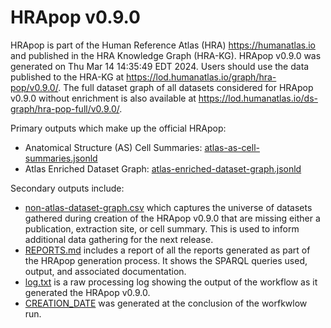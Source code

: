 # HRApop v0.9.0

HRApop is part of the Human Reference Atlas (HRA) <https://humanatlas.io> and published in the HRA Knowledge Graph (HRA-KG). HRApop v0.9.0 was generated on Thu Mar 14 14:35:49 EDT 2024. Users should use the data published to the HRA-KG at <https://lod.humanatlas.io/graph/hra-pop/v0.9.0/>. The full dataset graph of all datasets considered for HRApop v0.9.0 without enrichment is also available at <https://lod.humanatlas.io/ds-graph/hra-pop-full/v0.9.0/>.

Primary outputs which make up the official HRApop:

* Anatomical Structure (AS) Cell Summaries: [atlas-as-cell-summaries.jsonld](atlas-as-cell-summaries.jsonld)
* Atlas Enriched Dataset Graph: [atlas-enriched-dataset-graph.jsonld](atlas-enriched-dataset-graph.jsonld)

Secondary outputs include:

* [non-atlas-dataset-graph.csv](non-atlas-dataset-graph.csv) which captures the universe of datasets gathered during creation of the HRApop v0.9.0 that are missing either a publication, extraction site, or cell summary. This is used to inform additional data gathering for the next release.
* [REPORTS.md](REPORTS.md) includes a report of all the reports generated as part of the HRApop generation process. It shows the SPARQL queries used, output, and associated documentation.
* [log.txt](log.txt) is a raw processing log showing the output of the workflow as it generated the HRApop v0.9.0.
* [CREATION_DATE](CREATION_DATE) was generated at the conclusion of the worfkwlow run.
